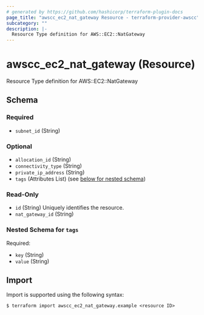 ```yaml
---
# generated by https://github.com/hashicorp/terraform-plugin-docs
page_title: "awscc_ec2_nat_gateway Resource - terraform-provider-awscc"
subcategory: ""
description: |-
  Resource Type definition for AWS::EC2::NatGateway
---
```


# awscc_ec2_nat_gateway (Resource)

Resource Type definition for AWS::EC2::NatGateway



<!-- schema generated by tfplugindocs -->
## Schema

### Required

- `subnet_id` (String)

### Optional

- `allocation_id` (String)
- `connectivity_type` (String)
- `private_ip_address` (String)
- `tags` (Attributes List) (see [below for nested schema](#nestedatt--tags))

### Read-Only

- `id` (String) Uniquely identifies the resource.
- `nat_gateway_id` (String)

<a id="nestedatt--tags"></a>
### Nested Schema for `tags`

Required:

- `key` (String)
- `value` (String)

## Import

Import is supported using the following syntax:

```shell
$ terraform import awscc_ec2_nat_gateway.example <resource ID>
```
